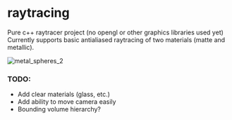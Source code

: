 # raytracing
Pure c++ raytracer project (no opengl or other graphics libraries used yet) 
Currently supports basic antialiased raytracing of two materials (matte and metallic).   

![metal_spheres_2](https://user-images.githubusercontent.com/5106953/214961500-c4939a5d-dcbf-46d3-ba2b-77eefa242eed.png)
### TODO:
- Add clear materials (glass, etc.)
- Add ability to move camera easily
- Bounding volume hierarchy? 

